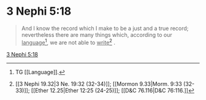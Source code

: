 # 3 Nephi 5:18

> And I know the record which I make to be a just and a true record; nevertheless there are many things which, according to our <u>language</u>[^a], we are not able to <u>write</u>[^b] .

[3 Nephi 5:18](https://www.churchofjesuschrist.org/study/scriptures/bofm/3-ne/5?lang=eng&id=p18#p18)


[^a]: TG [[Language]].
[^b]: [[3 Nephi 19.32|3 Ne. 19:32 (32-34)]]; [[Mormon 9.33|Morm. 9:33 (32-33)]]; [[Ether 12.25|Ether 12:25 (24-25)]]; [[D&C 76.116|D&C 76:116.]]
